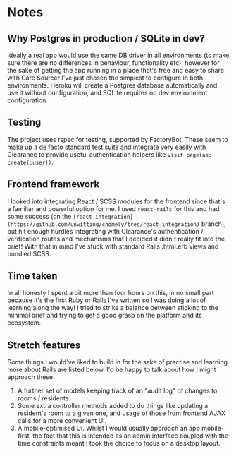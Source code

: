 # Notes

## Why Postgres in production / SQLite in dev?

Ideally a real app would use the same DB driver in all environments (to make sure there are no differences in behaviour, functionality etc), however for the sake of getting the app running in a place that's free and easy to share with Care Sourcer I've just chosen the simplest to configure in both environments. Heroku will create a Postgres database automatically and use it without configuration, and SQLite requires no dev environment configuration.

## Testing

The project uses rspec for testing, supported by FactoryBot. These seem to make up a de facto standard test suite and integrate very easily with Clearance to provide useful authentication helpers like `visit page(as: create(:user))`.

## Frontend framework

I looked into integrating React / SCSS modules for the frontend since that's a familiar and powerful option for me. I used `react-rails` for this and had some success (on the `[react-integration](https://github.com/unwitting/chomely/tree/react-integration)` branch), but hit enough hurdles integrating with Clearance's authentication / verification routes and mechanisms that I decided it didn't really fit into the brief! With that in mind I've stuck with standard Rails .html.erb views and bundled SCSS.

## Time taken

In all honesty I spent a bit more than four hours on this, in no small part because it's the first Ruby or Rails I've written so I was doing a lot of learning along the way! I tried to strike a balance between sticking to the minimal brief and trying to get a good grasp on the platform and its ecosystem.

## Stretch features

Some things I would've liked to build in for the sake of practise and learning more about Rails are listed below. I'd be happy to talk about how I might approach these:

1. A further set of models keeping track of an "audit log" of changes to rooms / residents.
2. Some extra controller methods added to do things like updating a resident's room to a given one, and usage of those from frontend AJAX calls for a more convenient UI.
3. A mobile-optimised UI. Whilst I would usually approach an app mobile-first, the fact that this is intended as an admin interface coupled with the time constraints meant I took the choice to focus on a desktop layout.
